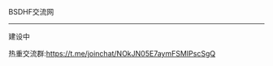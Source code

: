 BSDHF交流网
___________________________________________________________________________________________________________________________________________
建设中



热重交流群:https://t.me/joinchat/NOkJN05E7aymFSMIPscSgQ
